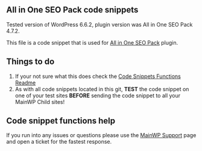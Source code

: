 ## All in One SEO Pack code snippets

Tested version of WordPress 6.6.2, plugin version was All in One SEO Pack 4.7.2.

This file is a code snippet that is used for [All in One SEO Pack](https://wordpress.org/plugins/all-in-one-seo-pack/) plugin. 

## Things to do

1. If your not sure what this does check the [Code Snippets Functions Readme](https://github.com/mainwp/Code-Snippets-Functions/blob/master/README.md)
2. As with all code snippets located in this git, **TEST** the code snippet on one of your test sites **BEFORE** sending the code snippet to all your MainWP Child sites!

## Code snippet functions help

If you run into any issues or questions please use the [MainWP Support](https://mainwp.com/support/) page and open a ticket for the fastest response.
